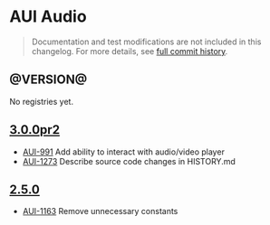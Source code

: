 # AUI Audio

> Documentation and test modifications are not included in this changelog. For more details, see [full commit history](https://github.com/liferay/alloy-ui/commits/master/src/aui-audio).

## @VERSION@

No registries yet.

## [3.0.0pr2](https://github.com/liferay/alloy-ui/releases/tag/3.0.0pr2)

* [AUI-991](https://issues.liferay.com/browse/AUI-991) Add ability to interact with audio/video player
* [AUI-1273](https://issues.liferay.com/browse/AUI-1273) Describe source code changes in HISTORY.md

## [2.5.0](https://github.com/liferay/alloy-ui/releases/tag/2.5.0)

* [AUI-1163](https://issues.liferay.com/browse/AUI-1163) Remove unnecessary constants